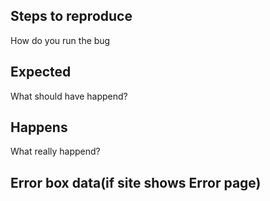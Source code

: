 ## Steps to reproduce

How do you run the bug

## Expected

What should have happend?

## Happens

What really happend?

## Error box data(if site shows Error page)

